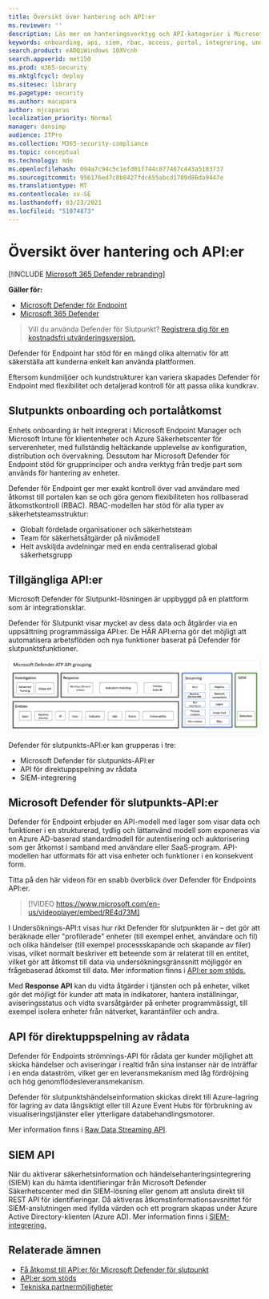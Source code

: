 ```yaml
---
title: Översikt över hantering och API:er
ms.reviewer: ''
description: Läs mer om hanteringsverktyg och API-kategorier i Microsoft Defender ATP
keywords: onboarding, api, siem, rbac, access, portal, integrering, undersökning, svar, enheter, entitet, användarkontext, programkontext, direktuppspelning
search.product: eADQiWindows 10XVcnh
search.appverid: met150
ms.prod: m365-security
ms.mktglfcycl: deploy
ms.sitesec: library
ms.pagetype: security
ms.author: macapara
author: mjcaparas
localization_priority: Normal
manager: dansimp
audience: ITPro
ms.collection: M365-security-compliance
ms.topic: conceptual
ms.technology: mde
ms.openlocfilehash: 094a7c94c5c1efd01f744c877467c443a5183737
ms.sourcegitcommit: 956176ed7c8b8427fdc655abcd1709d86da9447e
ms.translationtype: MT
ms.contentlocale: sv-SE
ms.lasthandoff: 03/23/2021
ms.locfileid: "51074873"
---
```

# <a name="overview-of-management-and-apis"></a>Översikt över hantering och API:er 

[!INCLUDE [Microsoft 365 Defender rebranding](../../includes/microsoft-defender.md)]

**Gäller för:**
- [Microsoft Defender för Endpoint](https://go.microsoft.com/fwlink/p/?linkid=2146631)
- [Microsoft 365 Defender](https://go.microsoft.com/fwlink/?linkid=2118804)

> Vill du använda Defender för Slutpunkt? [Registrera dig för en kostnadsfri utvärderingsversion.](https://www.microsoft.com/microsoft-365/windows/microsoft-defender-atp?ocid=docs-mgt-apis-abovefoldlink)


Defender för Endpoint har stöd för en mängd olika alternativ för att säkerställa att kunderna enkelt kan använda plattformen. 

Eftersom kundmiljöer och kundstrukturer kan variera skapades Defender för Endpoint med flexibilitet och detaljerad kontroll för att passa olika kundkrav. 

## <a name="endpoint-onboarding-and-portal-access"></a>Slutpunkts onboarding och portalåtkomst 

Enhets onboarding är helt integrerat i Microsoft Endpoint Manager och Microsoft Intune för klientenheter och Azure Säkerhetscenter för serverenheter, med fullständig heltäckande upplevelse av konfiguration, distribution och övervakning. Dessutom har Microsoft Defender för Endpoint stöd för grupprinciper och andra verktyg från tredje part som används för hantering av enheter.

Defender för Endpoint ger mer exakt kontroll över vad användare med åtkomst till portalen kan se och göra genom flexibiliteten hos rollbaserad åtkomstkontroll (RBAC). RBAC-modellen har stöd för alla typer av säkerhetsteamsstruktur:
- Globalt fördelade organisationer och säkerhetsteam
- Team för säkerhetsåtgärder på nivåmodell
- Helt avskiljda avdelningar med en enda centraliserad global säkerhetsgrupp 

## <a name="available-apis"></a>Tillgängliga API:er
Microsoft Defender för Slutpunkt-lösningen är uppbyggd på en plattform som är integrationsklar.

Defender för Slutpunkt visar mycket av dess data och åtgärder via en uppsättning programmässiga API:er. De HÄR API:erna gör det möjligt att automatisera arbetsflöden och nya funktioner baserat på Defender för slutpunktsfunktioner.

![Bild av tillgängligt API och integrering i Microsoft Defender för Endpoint](images/mdatp-apis.png)  

Defender för slutpunkts-API:er kan grupperas i tre:
- Microsoft Defender för slutpunkts-API:er 
- API för direktuppspelning av rådata
- SIEM-integrering

## <a name="microsoft-defender-for-endpoint-apis"></a>Microsoft Defender för slutpunkts-API:er

Defender för Endpoint erbjuder en API-modell med lager som visar data och funktioner i en strukturerad, tydlig och lättanvänd modell som exponeras via en Azure AD-baserad standardmodell för autentisering och auktorisering som ger åtkomst i samband med användare eller SaaS-program. API-modellen har utformats för att visa enheter och funktioner i en konsekvent form. 

Titta på den här videon för en snabb överblick över Defender för Endpoints API:er. 
>[!VIDEO https://www.microsoft.com/en-us/videoplayer/embed/RE4d73M]

I  Undersöknings-API:t visas hur rikt Defender för slutpunkten är – det gör att beräknade eller "profilerade" enheter (till exempel enhet, användare och fil) och olika händelser (till exempel processskapande och skapande av filer) visas, vilket normalt beskriver ett beteende som är relaterat till en entitet, vilket gör att åtkomst till data via undersökningsgränssnitt möjliggör en frågebaserad åtkomst till data. Mer information finns i [API:er som stöds.](exposed-apis-list.md)

Med **Response API** kan du vidta åtgärder i tjänsten och på enheter, vilket gör det möjligt för kunder att mata in indikatorer, hantera inställningar, aviseringsstatus och vidta svarsåtgärder på enheter programmässigt, till exempel isolera enheter från nätverket, karantänfiler och andra. 

## <a name="raw-data-streaming-api"></a>API för direktuppspelning av rådata 
Defender för Endpoints strömnings-API för rådata ger kunder möjlighet att skicka händelser och aviseringar i realtid från sina instanser när de inträffar i en enda dataström, vilket ger en leveransmekanism med låg fördröjning och hög genomflödesleveransmekanism.

Defender för slutpunktshändelseinformation skickas direkt till Azure-lagring för lagring av data långsiktigt eller till Azure Event Hubs för förbrukning av visualiseringstjänster eller ytterligare databehandlingsmotorer. 

Mer information finns i [Raw Data Streaming API](raw-data-export.md).


## <a name="siem-api"></a>SIEM API
När du aktiverar säkerhetsinformation och händelsehanteringsintegrering (SIEM) kan du hämta identifieringar från Microsoft Defender Säkerhetscenter med din SIEM-lösning eller genom att ansluta direkt till REST API för identifieringar. Då aktiveras åtkomstinformationsavsnittet för SIEM-anslutningen med ifyllda värden och ett program skapas under Azure Active Directory-klienten (Azure AD). Mer information finns i [SIEM-integrering.](enable-siem-integration.md)

## <a name="related-topics"></a>Relaterade ämnen
- [Få åtkomst till API:er för Microsoft Defender för slutpunkt ](apis-intro.md)
- [API:er som stöds](exposed-apis-list.md)
- [Tekniska partnermöjligheter](partner-integration.md)

